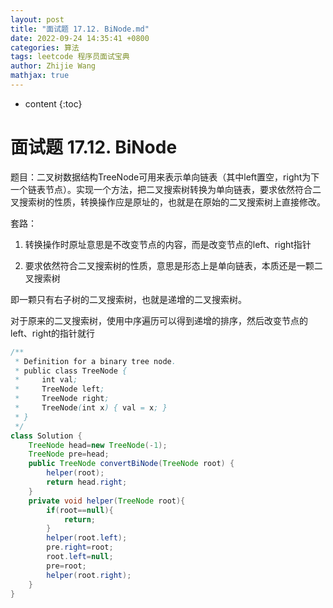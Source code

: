 ```yaml
---
layout: post
title: "面试题 17.12. BiNode.md"
date: 2022-09-24 14:35:41 +0800
categories: 算法
tags: leetcode 程序员面试宝典
author: Zhijie Wang
mathjax: true
---
```



* content
{:toc}














# 面试题 17.12. BiNode

题目：二叉树数据结构TreeNode可用来表示单向链表（其中left置空，right为下一个链表节点）。实现一个方法，把二叉搜索树转换为单向链表，要求依然符合二叉搜索树的性质，转换操作应是原址的，也就是在原始的二叉搜索树上直接修改。

套路：

1. 转换操作时原址意思是不改变节点的内容，而是改变节点的left、right指针

1. 要求依然符合二叉搜索树的性质，意思是形态上是单向链表，本质还是一颗二叉搜索树

即一颗只有右子树的二叉搜索树，也就是递增的二叉搜索树。

对于原来的二叉搜索树，使用中序遍历可以得到递增的排序，然后改变节点的left、right的指针就行

```java
/**
 * Definition for a binary tree node.
 * public class TreeNode {
 *     int val;
 *     TreeNode left;
 *     TreeNode right;
 *     TreeNode(int x) { val = x; }
 * }
 */
class Solution {
    TreeNode head=new TreeNode(-1);
    TreeNode pre=head;
    public TreeNode convertBiNode(TreeNode root) {
        helper(root);
        return head.right;
    }
    private void helper(TreeNode root){
        if(root==null){
            return;
        }
        helper(root.left);
        pre.right=root;
        root.left=null;
        pre=root;
        helper(root.right);
    }
}
```

